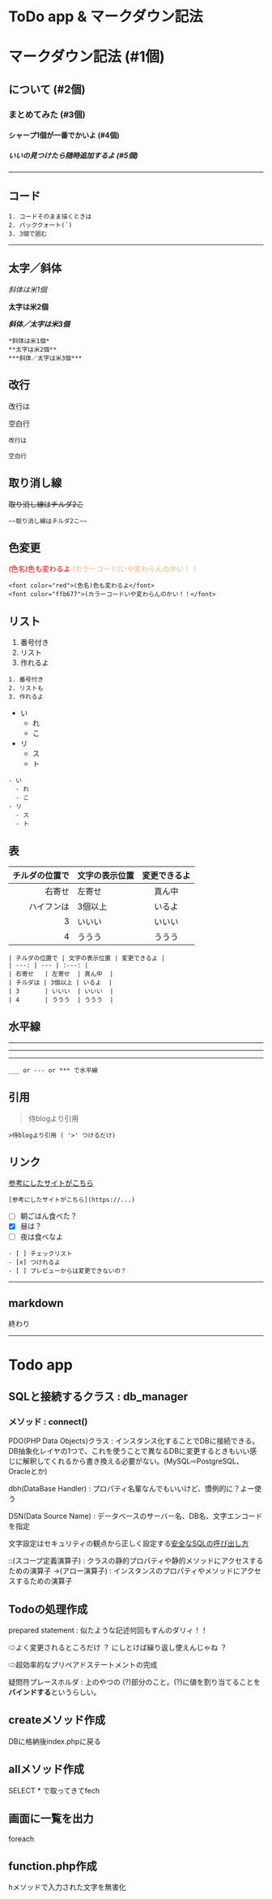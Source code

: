 # ToDo app & マークダウン記法

# マークダウン記法 (#1個)
## について (#2個)
### まとめてみた (#3個)
#### シャープ1個が一番でかいよ (#4個)
##### いいの見つけたら随時追加するよ (#5個)

___

## コード

```
1. コードそのまま描くときは
2. バッククォート(`)
3. 3個で囲む
```

___

## 太字／斜体

*斜体は米1個*

**太字は米2個**

***斜体／太字は米3個***


```
*斜体は米1個*
**太字は米2個**
***斜体／太字は米3個***
```

## 改行
改行は

空白行

```
改行は

空白行
```

## 取り消し線

~~取り消し線はチルダ2こ~~

```
~~取り消し線はチルダ2こ~~
```

## 色変更
<font color="red">(色名)色も変わるよ</font>
<font color="ffb677">(カラーコード)いや変わらんのかい！！</font>

```
<font color="red">(色名)色も変わるよ</font>
<font color="ffb677">(カラーコードいや変わらんのかい！！</font>
```

## リスト

1. 番号付き
2. リスト
3. 作れるよ

```
1. 番号付き
2. リストも
3. 作れるよ
```


- い
  - れ
  - こ
- リ
  - ス
  - ト

```
- い
  - れ
  - こ
- リ
  - ス
  - ト
  ```


## 表

| チルダの位置で | 文字の表示位置 | 変更できるよ |
| ---: | --- | :---: |
| 右寄せ   | 左寄せ  | 真ん中  |
| ハイフンは | 3個以上 | いるよ  |
| 3       | いいい  | いいい  |
| 4       | ううう  | ううう  |

```
| チルダの位置で | 文字の表示位置 | 変更できるよ |
| ---: | --- | :---: |
| 右寄せ   | 左寄せ  | 真ん中  |
| チルダは | 3個以上 | いるよ  |
| 3       | いいい  | いいい  |
| 4       | ううう  | ううう  |
```

## 水平線
___
---
***


```
___ or --- or *** で水平線
```

## 引用

>侍blogより引用

```
>侍blogより引用 ( '>' つけるだけ)
```

## リンク

[参考にしたサイトがこちら](https://www.sejuku.net/blog/77398)

```
[参考にしたサイトがこちら](https://...)
```

- [ ] 朝ごはん食べた？
- [x] 昼は？
- [ ] 夜は食べなよ

```
- [ ] チェックリスト
- [x] つけれるよ
- [ ] プレビューからは変更できないの？
```

***
markdown
---
終わり
___

# Todo app

## SQLと接続するクラス : db_manager
### メソッド : connect()

PDO(PHP Data Objects)クラス : インスタンス化することでDBに接続できる。DB抽象化レイヤの1つで、これを使うことで異なるDBに変更するときもいい感じに解釈してくれるから書き換える必要がない。(MySQL⇨PostgreSQL、Oracleとか)

dbh(DataBase Handler) : プロパティ名輩なんでもいいけど、慣例的に？よー使う

DSN(Data Source Name) : データベースのサーバー名、DB名、文字エンコードを指定

文字設定はセキュリティの観点から正しく設定する[安全なSQLの呼び出し方](https://www.ipa.go.jp/security/vuln/websecurity.html)

::(スコープ定義演算子) : クラスの静的プロパティや静的メソッドにアクセスするための演算子
->(アロー演算子) : インスタンスのプロパティやメソッドにアクセスするための演算子

## Todoの処理作成

prepared statement : 似たような記述何回もすんのダリィ！！

⇨よく変更されるところだけ ？ にしとけば繰り返し使えんじゃね
？

⇨超効率的なプリペアドステートメントの完成

疑問符プレースホルダ : 上のやつの (?)部分のこと。(?)に値を割り当てることを**バインドする**というらしい。

## createメソッド作成
DBに格納後index.phpに戻る

## allメソッド作成
SELECT * で取ってきてfech

## 画面に一覧を出力
foreach

## function.php作成
hメソッドで入力された文字を無害化